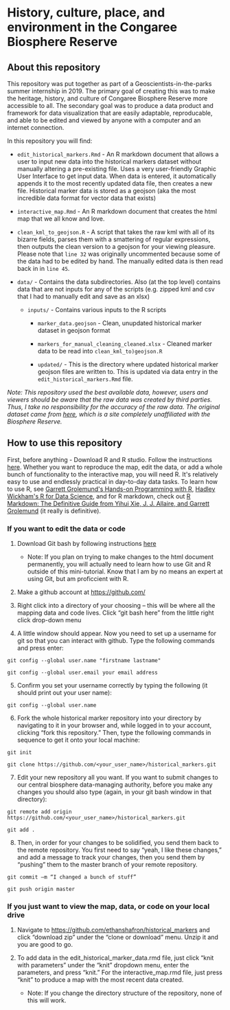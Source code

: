 # History, culture, place, and environment in the Congaree Biosphere Reserve

## About this repository

This repository was put together as part of a Geoscientists-in-the-parks summer internship in 2019. The primary goal of creating this was to make the heritage, history, and culture of Congaree Biosphere Reserve more accessible to all. The secondary goal was to produce a data product and framework for data visualization that are easily adaptable, reproducable, and able to be edited and viewed by anyone with a computer and an internet connection.

In this repository you will find:

* `edit_historical_markers.Rmd` - An R markdown document that allows a user to input new data into the historical markers dataset without manually altering a pre-existing file. Uses a very user-friendly Graphic User Interface to get input data. When data is entered, it automatically appends it to the most recently updated data file, then creates a new file. Historical marker data is stored as a geojson (aka the most incredible data format for vector data that exists)

* `interactive_map.Rmd` - An R markdown document that creates the html map that we all know and love.

* `clean_kml_to_geojson.R` - A script that takes the raw kml with all of its bizarre fields, parses them with a smattering of regular expressions, then outputs the clean version to a geojson for your viewing pleasure. Please note that `line 32` was originally uncommented because some of the data had to be edited by hand. The manually edited data is then read back in in `line 45`.

* `data/` - Contains the data subdirectories. Also (at the top level) contains data that are not inputs for any of the scripts (e.g. zipped kml and csv that I had to manually edit and save as an xlsx)

   * `inputs/` - Contains various inputs to the R scripts
   
      * `marker_data.geojson` - Clean, unupdated historical marker dataset in geojson format
      
      * `markers_for_manual_cleaning_cleaned.xlsx` - Cleaned marker data to be read into `clean_kml_to)geojson.R`
      
      * `updated/` - This is the directory where updated historical marker geojson files are written to. This is updated via data entry in the `edit_historical_markers.Rmd` file.

*Note: This repository used the best available data, however, users and viewers should be aware that the raw data was created by third parties. Thus, I take no responsibility for the accuracy of the raw data. The original dataset came from [here](https://www.google.com/maps/d/viewer?mid=1t3m4iA_-a3hA8J_oPtxxNJJ2M_A&ll=33.69049557907872%2C-81.32880159895848&z=7), which is a site completely unaffiliated with the Biosphere Reserve.*


## How to use this repository

First, before anything - Download R and R studio. Follow the instructions [here](https://www.ics.uci.edu/~sternh/courses/210/InstallingRandRStudio.pdf). Whether you want to reproduce the map, edit the data, or add a whole bunch of functionality to the interactive map, you will need R. It's relatively easy to use and endlessly practical in day-to-day data tasks. To learn how to use R, see [Garrett Grolemund's Hands-on Programming with R](https://rstudio-education.github.io/hopr/), [Hadley Wickham's R for Data Science](https://r4ds.had.co.nz/), and for R markdown, check out [R Markdown: The Definitive Guide from Yihui Xie, J. J. Allaire, and Garrett Grolemund](https://bookdown.org/yihui/rmarkdown/) (it really is definitive).

### If you want to edit the data or code

   1.	Download Git bash by following instructions [here](https://www.atlassian.com/git/tutorials/install-git) 
    
         -  Note: If you plan on trying to make changes to the html document permanently, you will actually need to learn how to use Git and R outside of this mini-tutorial. Know that I am by no means an expert at using Git, but am proficcient with R.
        
  2.	Make a github account at https://github.com/
    
  3.	Right click into a directory of your choosing – this will be where all the mapping data and code lives. Click “git bash here” from the little right click drop-down menu

  4. A little window should appear. Now you need to set up a username for git so that you can interact with github. Type the following commands and press enter: 
    
`git config --global user.name "firstname lastname"`
        
`git config --global user.email your email address`
        
 5. Confirm you set your username correctly by typing the following (it should print out your user name):
    
`git config --global user.name`
        
 6. Fork the whole historical marker repository into your directory by navigating to it in your browser and, while logged in to your account, clicking “fork this repository.” Then, type the following commands in sequence to get it onto your local machine:
    
`git init`
        
`git clone https://github.com/<your_user_name>/historical_markers.git`
        
 7.	Edit your new repository all you want. If you want to submit changes to our central biosphere data-managing authority, before you make any changes you should also type (again, in your git bash window in that directory):
    
`git remote add origin https://github.com/<your_user_name>/historical_markers.git`
        
`git add .`
        
8.	Then, in order for your changes to be solidified, you send them back to the remote repository. You first need to say “yeah, I like these changes,” and add a message to track your changes, then you send them by “pushing” them to the master branch of your remote repository.
    
`git commit –m “I changed a bunch of stuff”`
        
`git push origin master`

### If you just want to view the map, data, or code on your local drive
1.	Navigate to https://github.com/ethanshafron/historical_markers and click “download zip” under the “clone or download” menu. Unzip it and you are good to go.

2.	To add data in the edit_historical_marker_data.rmd file, just click “knit with parameters” under the “knit” dropdown menu, enter the parameters, and press “knit.” For the interactive_map.rmd file, just press “knit” to produce a map with the most recent data created.

      -	Note: If you change the directory structure of the repository, none of this will work.

